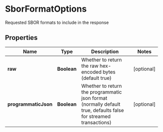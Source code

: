 

# SborFormatOptions

Requested SBOR formats to include in the response

## Properties

| Name | Type | Description | Notes |
|------------ | ------------- | ------------- | -------------|
|**raw** | **Boolean** | Whether to return the raw hex-encoded bytes (default true) |  [optional] |
|**programmaticJson** | **Boolean** | Whether to return the programmatic json format (normally default true, defaults false for streamed transactions) |  [optional] |



